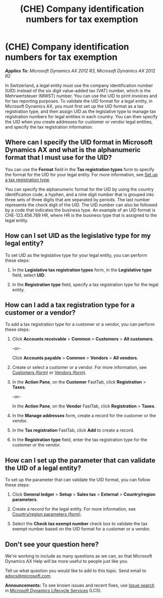 ﻿---
title: (CHE) Company identification numbers for tax exemption
TOCTitle: (CHE) Company identification numbers for tax exemption
ms:assetid: 6fba88d7-660e-4ef6-b6c9-fa18c23ac0ef
ms:mtpsurl: https://technet.microsoft.com/en-us/library/Dn715965(v=AX.60)
ms:contentKeyID: 62200090
ms.date: 04/25/2014
mtps_version: v=AX.60
f1_keywords:
- UID
- company identification number
---

# (CHE) Company identification numbers for tax exemption 


_**Applies To:** Microsoft Dynamics AX 2012 R3, Microsoft Dynamics AX 2012 R2_

In Switzerland, a legal entity must use the company identification number (UID) instead of the six digit value-added tax (VAT) number, which is the Mehrwertsteuer (MWST) number. You can use the UID to print invoices and for tax reporting purposes. To validate the UID format for a legal entity, in Microsoft Dynamics AX, you must first set up the UID format as a tax registration type, and then assign UID as the legislative type to manage tax registration numbers for legal entities in each country. You can then specify the UID when you create addresses for customer or vendor legal entities, and specify the tax registration information.

## Where can I specify the UID format in Microsoft Dynamics AX and what is the alphanumeric format that I must use for the UID?

You can use the **Format** field in the **Tax registration types** form to specify the format for the UID for your legal entity. For more information, see [Set up a tax registration type](set-up-a-tax-registration-type.md).

You can specify the alphanumeric format for the UID by using the country identification code, a hyphen, and a nine digit number that is grouped into three sets of three digits that are separated by periods. The last number represents the check digit of the UID. The UID number can also be followed by a code that indicates the business type. An example of an UID format is CHE-123.456.789 HR, where HR is the business type that is assigned to the legal entity.

## How can I set UID as the legislative type for my legal entity?

To set UID as the legislative type for your legal entity, you can perform these steps:

1.  In the **Legislative tax registration types** form, in the **Legislative type** field, select **UID**.

2.  In the **Registration type** field, specify a tax registration type for the legal entity.

## How can I add a tax registration type for a customer or a vendor?

To add a tax registration type for a customer or a vendor, you can perform these steps:

1.  Click **Accounts receivable** \> **Common** \> **Customers** \> **All customers**.
    
    –or–
    
    Click **Accounts payable** \> **Common** \> **Vendors** \> **All vendors**.

2.  Create or select a customer or a vendor. For more information, see [Customers (form)](https://technet.microsoft.com/en-us/library/aa590606\(v=ax.60\)) or [Vendors (form)](https://technet.microsoft.com/en-us/library/aa592162\(v=ax.60\)).

3.  In the **Action Pane**, on the **Customer** FastTab, click **Registration** \> **Taxes**.
    
    –or–
    
    In the **Action Pane**, on the **Vendor** FastTab, click **Registration** \> **Taxes**.

4.  In the **Manage addresses** form, create a record for the customer or the vendor.

5.  In the **Tax registration** FastTab, click **Add** to create a record.

6.  In the **Registration type** field, enter the tax registration type for the customer or the vendor.

## How can I set up the parameter that can validate the UID of a legal entity?

To set up the parameter that can validate the UID format, you can follow these steps:

1.  Click **General ledger** \> **Setup** \> **Sales tax** \> **External** \> **Country/region parameters**.

2.  Create a record for the legal entity. For more information, see [Country/region parameters (form)](https://technet.microsoft.com/en-us/library/hh242897\(v=ax.60\)).

3.  Select the **Check tax exempt number** check box to validate the tax exempt number based on the UID format for a customer or a vendor.

## Don't see your question here?

We're working to include as many questions as we can, so that Microsoft Dynamics AX Help will be more useful to people just like you.

Tell us what question you would like to add to this topic. Send email to <adocs@microsoft.com>.

  
**Announcements:** To see known issues and recent fixes, use [Issue search](http://go.microsoft.com/fwlink/?linkid=389258) in [Microsoft Dynamics Lifecycle Services](http://go.microsoft.com/fwlink/?linkid=306505) (LCS).

